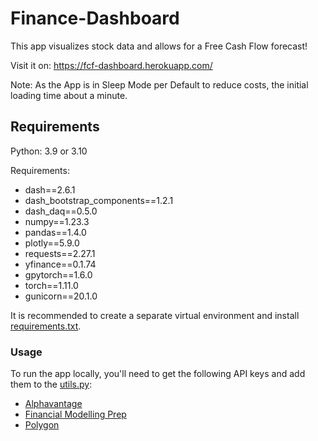 # Finance-Dashboard
This app visualizes stock data and allows for a Free Cash Flow forecast!

Visit it on: https://fcf-dashboard.herokuapp.com/

Note: As the App is in Sleep Mode per Default to reduce costs, the initial loading time about a minute. 


## Requirements
Python: 3.9 or 3.10

Requirements: 

* dash==2.6.1
* dash_bootstrap_components==1.2.1
* dash_daq==0.5.0
* numpy==1.23.3
* pandas==1.4.0
* plotly==5.9.0
* requests==2.27.1
* yfinance==0.1.74
* gpytorch==1.6.0
* torch==1.11.0
* gunicorn==20.1.0

It is recommended to create a separate virtual environment and install [requirements.txt](https://github.com/likai97/Finance-Dashboard/blob/main/requirements.txt).

### Usage

To run the app locally, you'll need to get the following API keys and add them to the [utils.py](https://github.com/likai97/Finance-Dashboard/blob/main/utils.py):

* [Alphavantage](www.alphavantage.co)
* [Financial Modelling Prep](https://site.financialmodelingprep.com/)
* [Polygon](https://polygon.io/)
